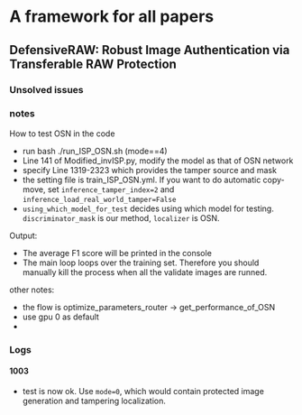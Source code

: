 # A framework for all papers
## DefensiveRAW: Robust Image Authentication via Transferable RAW Protection

### Unsolved issues

### notes

How to test OSN in the code
- run bash ./run_ISP_OSN.sh (mode==4)
- Line 141 of Modified_invISP.py, modify the model as that of OSN network
- specify Line 1319-2323 which provides the tamper source and mask
- the setting file is train_ISP_OSN.yml. If you want to do automatic copy-move, set ```inference_tamper_index=2``` and ```inference_load_real_world_tamper=False```
- ```using_which_model_for_test``` decides using which model for testing. ```discriminator_mask``` is our method, ```localizer``` is OSN.

Output:
- The average F1 score will be printed in the console
- The main loop loops over the training set. Therefore you should manually kill the process when all the validate images are runned.


other notes:
- the flow is optimize_parameters_router -> get_performance_of_OSN
- use gpu 0 as default
- 

### Logs
#### 1003

- test is now ok. Use ```mode=0```, which would contain protected image generation and tampering localization.
